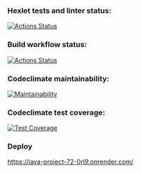 ### Hexlet tests and linter status:
[![Actions Status](https://github.com/romcky/java-project-72/actions/workflows/hexlet-check.yml/badge.svg)](https://github.com/romcky/java-project-72/actions)

### Build workflow status:
[![Actions Status](https://github.com/romcky/java-project-72/actions/workflows/build-workflow.yml/badge.svg)](https://github.com/romcky/java-project-72/actions/workflows/build-workflow.yml)

### Codeclimate maintainability:
[![Maintainability](https://api.codeclimate.com/v1/badges/7f2fa92652633480d7e7/maintainability)](https://codeclimate.com/github/romcky/java-project-72/maintainability)

### Codeclimate test coverage:
[![Test Coverage](https://api.codeclimate.com/v1/badges/7661ab86808af88c8619/test_coverage)](https://codeclimate.com/github/romcky/java-project-78/test_coverage)

### Deploy
https://java-project-72-0rl9.onrender.com/

